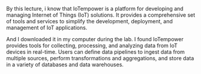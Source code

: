 By this lecture, i know that IoTempower is a platform for developing and managing Internet of Things (IoT) solutions. It provides a comprehensive set of tools and services to simplify the development, deployment, and management of IoT applications.

And I downloaded it in my computer during the lab. I found IoTempower provides tools for collecting, processing, and analyzing data from IoT devices in real-time. Users can define data pipelines to ingest data from multiple sources, perform transformations and aggregations, and store data in a variety of databases and data warehouses.
